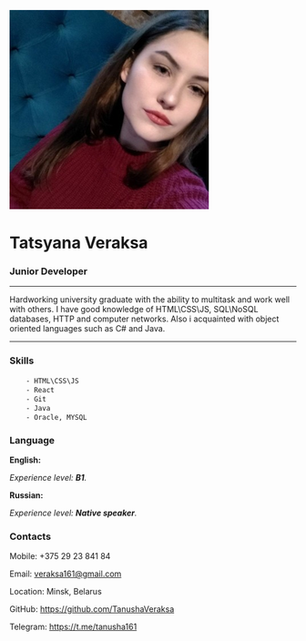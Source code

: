 ![photo](/img/profile-photo.jpg) 

# Tatsyana Veraksa

### Junior Developer

***
Hardworking university graduate with the ability to multitask and
work well with others. I have good knowledge of HTML\CSS\JS,
SQL\NoSQL databases, HTTP and computer networks. Also i
acquainted with object oriented languages such as C# and Java. 
***


### Skills

        - HTML\CSS\JS
        - React 
        - Git
        - Java
        - Oracle, MYSQL


### Language


__English:__


*Experience level: __B1__.*


__Russian:__


*Experience level: __Native speaker__.*


### Contacts


Mobile:
+375 29 23 841 84


Email:
veraksa161@gmail.com


Location:
Minsk, Belarus


GitHub:
https://github.com/TanushaVeraksa


Telegram:
https://t.me/tanusha161
